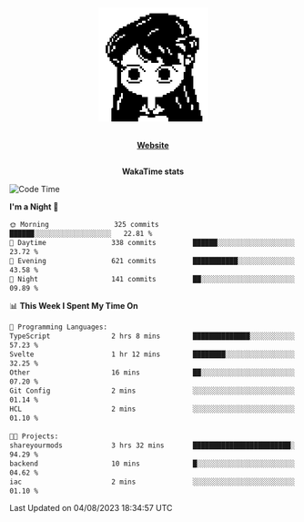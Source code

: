 ##

<p align="center">
  <img src="./person.gif" />
</p>

##

<div align="center">
  <p>
    <strong>
    <a href='https://domm.me'>Website</a>
    </strong>
  </p>
</div>

##

<div align="center">
  <p>
    <strong>
    WakaTime stats
    </strong>
  </p>
</div>

<!--START_SECTION:waka-->
![Code Time](http://img.shields.io/badge/Code%20Time-102%20hrs%2025%20mins-blue)

**I'm a Night 🦉** 

```text
🌞 Morning                325 commits         ██████░░░░░░░░░░░░░░░░░░░   22.81 % 
🌆 Daytime                338 commits         ██████░░░░░░░░░░░░░░░░░░░   23.72 % 
🌃 Evening                621 commits         ███████████░░░░░░░░░░░░░░   43.58 % 
🌙 Night                  141 commits         ██░░░░░░░░░░░░░░░░░░░░░░░   09.89 % 
```


📊 **This Week I Spent My Time On** 

```text
💬 Programming Languages: 
TypeScript               2 hrs 8 mins        ██████████████░░░░░░░░░░░   57.23 % 
Svelte                   1 hr 12 mins        ████████░░░░░░░░░░░░░░░░░   32.25 % 
Other                    16 mins             ██░░░░░░░░░░░░░░░░░░░░░░░   07.20 % 
Git Config               2 mins              ░░░░░░░░░░░░░░░░░░░░░░░░░   01.14 % 
HCL                      2 mins              ░░░░░░░░░░░░░░░░░░░░░░░░░   01.10 % 

🐱‍💻 Projects: 
shareyourmods            3 hrs 32 mins       ████████████████████████░   94.29 % 
backend                  10 mins             █░░░░░░░░░░░░░░░░░░░░░░░░   04.62 % 
iac                      2 mins              ░░░░░░░░░░░░░░░░░░░░░░░░░   01.10 % 
```


 Last Updated on 04/08/2023 18:34:57 UTC
<!--END_SECTION:waka-->

